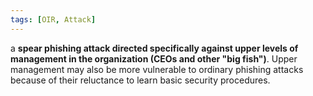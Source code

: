 ```yaml
---
tags: [OIR, Attack]
---
```

a **spear phishing attack directed specifically against upper levels of management in the organization (CEOs and other "big fish")**. Upper management may also be more vulnerable to ordinary phishing attacks because of their reluctance to learn basic security procedures.